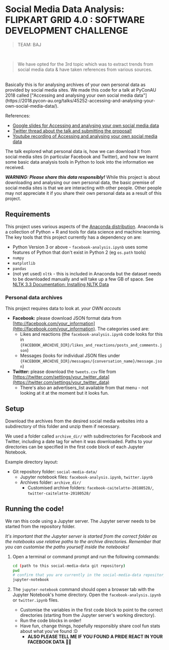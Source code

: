 # Social Media Data Analysis: FLIPKART GRID 4.0 : SOFTWARE DEVELOPMENT CHALLENGE

>TEAM: BAJ 
<br>

>We have opted for the 3rd topic which was to extract trends from social media data & have taken references from various sources.

<br>
Basically this is for analysing archives of your own personal data as provided
by social media sites. We made this code for a talk at PyConAU 2018 called ["Accessing and analysing your own social media data"](https://2018.pycon-au.org/talks/45252-accessing-and-analysing-your-own-social-media-data/).

References:

-   [Google slides for Accessing and analysing your own social media data](https://docs.google.com/presentation/d/1xScnw2Ij4elMvbK7CMxs7ffkZRZH4N2mYPszAKKB3ag/edit?usp=sharing)
-   [Twitter thread about the talk and submitting the proposal!](https://twitter.com/caitelatte/status/1033592792549810177)
-   [Youtube recording of Accessing and analysing your own social media data](https://www.youtube.com/watch?v=JNZH95aXNXo)

The talk explored what personal data is, how we can download it from social media sites (in particular Facebook and Twitter), and how we learnt some basic data analysis tools in Python to look into the information we received.

***WARNING: Please share this data responsibly!*** While this project is about downloading and analysing our own personal data, the basic premise of social media sites is that we are interacting with other people. Other people may not appreciate it if you share their own personal data as a result of this project.

## Requirements

This project uses various aspects of the [Anaconda distribution](https://www.anaconda.com/download).
Anaconda is a collection of Python + R and tools for data science and machine learning. The key tools that this project currently has a dependency on are:

-   Python Version 3 or above - `facebook-analysis.ipynb` uses some features of Python that don't exist in Python 2 (eg `os.path` tools)
-   `numpy`
-   `matplotlib`
-   `pandas`
-   (not yet used) `nltk` - this is included in Anaconda but the dataset needs to be downloaded manually and will take up a few GB of space. See [NLTK 3.3 Documentation: Installing NLTK Data](https://www.nltk.org/data.html)

### Personal data archives

This project requires data to look at.
*your OWN accouts*

-   **Facebook:** please download JSON format data from [http://facebook.com/your_information](http://facebook.com/your_information). The categories used are:
    -   Likes and reactions (the `facebook-analysis.ipynb` code looks for this in `{FACEBOOK_ARCHIVE_DIR}/likes_and_reactions/posts_and_comments.json`)
    -   Messages (looks for individual JSON files under `{FACEBOOK_ARCHIVE_DIR}/messages/{conversation_name}/message.json`)
-   **Twitter:** please download the `tweets.csv` file from [https://twitter.com/settings/your_twitter_data](https://twitter.com/settings/your_twitter_data)
    -   There's also an advertisers_list available from that menu - not looking at it at the moment but it looks fun.

## Setup

Download the archives from the desired social media websites into a subdirectory of this folder and unzip them if necessary.

We used a folder called `archive_dir/` with subdirectories for Facebook and
Twitter, including a date tag for when it was downloaded. Paths to your
directories can be specified in the first code block of each Jupyter Notebook.

Example directory layout:

-   Git repository folder: `social-media-data/`
    -   Jupyter notebook files: `facebook-analysis.ipynb`, `twitter.ipynb`
    -   Archives folder: `archive_dir/`
        -   Customised archive folders: `facebook-caitelatte-20180528/`, `twitter-caitelatte-20180528/`

## Running the code!

We ran this code using a Jupyter server. The Jupyter server needs to be started from the repository folder.

*It's important that the Jupyter server is started from the correct folder as the notebooks use relative paths to the archive directories. Remember that you can customise the paths yourself inside the notebooks!*

1.  Open a terminal or command prompt and run the following commands:

    ```bash
    cd (path to this social-media-data git repository)
    pwd
    # confirm that you are currently in the social-media-data repository
    jupyter-notebook
    ```
2.  The `jupyter-notebook` command should open a browser tab with the Jupyter Notebook's home directory. Open the `facebook-analysis.ipynb` or `twitter.ipynb` files.
    -   Customise the variables in the first code block to point to the correct directories (starting from the Jupyter server's working directory).
    -   Run the code blocks in order!
    -   Have fun, change things, hopefully responsibly share cool fun stats about what you've found :D
        - **ALSO PLEASE TELL ME IF YOU FOUND A PRIDE REACT IN YOUR FACEBOOK DATA 🏳️‍🌈**
